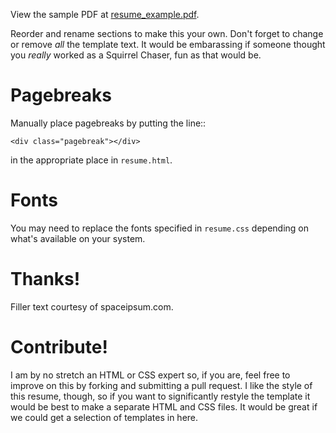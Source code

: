 View the sample PDF at
[resume_example.pdf](resume_example.pdf).

Reorder and rename sections to make this your own. Don't forget to change
or remove *all* the template text. It would be embarassing if someone thought
you *really* worked as a Squirrel Chaser, fun as that would be.

Pagebreaks
==========

Manually place pagebreaks by putting the line::

    <div class="pagebreak"></div>

in the appropriate place in `resume.html`.

Fonts
=====

You may need to replace the fonts specified in `resume.css` depending on
what's available on your system.

Thanks!
=======

Filler text courtesy of spaceipsum.com.

Contribute!
===========

I am by no stretch an HTML or CSS expert so, if you are, feel free to improve
on this by forking and submitting a pull request. I like the style of this
resume, though, so if you want to significantly restyle the template it would
be best to make a separate HTML and CSS files. It would be great if we could
get a selection of templates in here.
